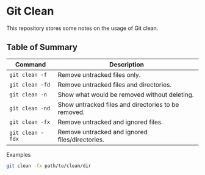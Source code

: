 # Git Clean

This repository stores some notes on the usage of Git clean.

## Table of Summary

Command	| Description
---|---
`git clean -f`	| Remove untracked files only.
`git clean -fd`	| Remove untracked files and directories.
`git clean -n`	| Show what would be removed without deleting.
`git clean -nd`	| Show untracked files and directories to be removed.
`git clean -fx`	| Remove untracked and ignored files.
`git clean -fdx`	| Remove untracked and ignored files/directories.

Examples

```bash
git clean -fx path/to/clean/dir
```
